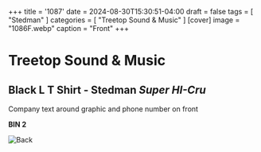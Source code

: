 +++
title = '1087'
date = 2024-08-30T15:30:51-04:00
draft = false
tags = [ "Stedman" ]
categories = [ "Treetop Sound & Music" ]
[cover]
image = "1086F.webp"
caption = "Front"
+++
# Treetop Sound & Music
## Black L T Shirt - Stedman *Super HI-Cru*

Company text around graphic and phone number on front

**BIN 2**

![Back](/1087B.webp)
